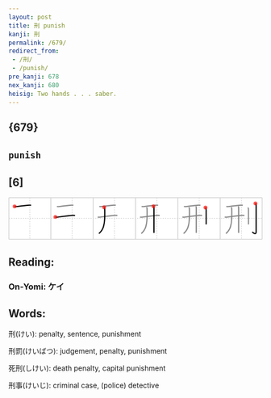 ```yaml
---
layout: post
title: 刑 punish
kanji: 刑
permalink: /679/
redirect_from:
 - /刑/
 - /punish/
pre_kanji: 678
nex_kanji: 680
heisig: Two hands . . . saber.
---
```


## {679}

## `punish`

## [6]

<div class="stroke"><img src="../images/E58891.png" /></div>

## Reading:

### On-Yomi: ケイ

## Words:

刑(けい): penalty, sentence, punishment

刑罰(けいばつ): judgement, penalty, punishment

死刑(しけい): death penalty, capital punishment

刑事(けいじ): criminal case, (police) detective
